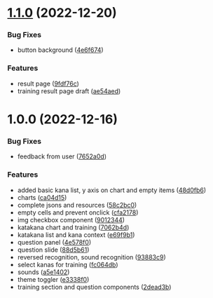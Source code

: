 # [1.1.0](https://github.com/dastasoft/kana-trainer/compare/v1.0.0...v1.1.0) (2022-12-20)


### Bug Fixes

* button background ([4e6f674](https://github.com/dastasoft/kana-trainer/commit/4e6f67498c35bc1aff17af3c41bfdab5479ea913))


### Features

* result page ([9fdf76c](https://github.com/dastasoft/kana-trainer/commit/9fdf76c0095b7eb15626acd426c30249091ffa50))
* training result page draft ([ae54aed](https://github.com/dastasoft/kana-trainer/commit/ae54aedd8b2b27e6717430c03d42ce7ed5007ce5))

# 1.0.0 (2022-12-16)


### Bug Fixes

* feedback from user ([7652a0d](https://github.com/dastasoft/kana-trainer/commit/7652a0d00e4e930d332e63a2ea2edda3b0acce8c))


### Features

* added basic kana list, y axis on chart and empty items ([48d0fb6](https://github.com/dastasoft/kana-trainer/commit/48d0fb60c87c21eded99529e296bc9fc51cd336f))
* charts ([ca04d15](https://github.com/dastasoft/kana-trainer/commit/ca04d1508f3ee58272fea87cfb3e942809d9a0ea))
* complete jsons and resources ([58c2bc0](https://github.com/dastasoft/kana-trainer/commit/58c2bc003c7f1dddddfbfece81311f723bd5f8fe))
* empty cells and prevent onclick ([cfa2178](https://github.com/dastasoft/kana-trainer/commit/cfa21784d1d68634a13f923b65c033fc72971700))
* img checkbox component ([9012344](https://github.com/dastasoft/kana-trainer/commit/90123441c8b349923787e6ae78a03dfef52ef170))
* katakana chart and training ([7062b4d](https://github.com/dastasoft/kana-trainer/commit/7062b4df270b3d17dfab3e960872c826fd7fb826))
* katakana list and kana context ([e69f9b1](https://github.com/dastasoft/kana-trainer/commit/e69f9b168ee28fa617cf4562385f327af1944af9))
* question panel ([4e578f0](https://github.com/dastasoft/kana-trainer/commit/4e578f08774b586d4eca57feb8870c55e6f18712))
* question slide ([88d5b61](https://github.com/dastasoft/kana-trainer/commit/88d5b617f74dd5896df6483524b8d910c9263379))
* reversed recognition, sound recognition ([93883c9](https://github.com/dastasoft/kana-trainer/commit/93883c9831851dd6bc4d4f8e64f418108d236f16))
* select kanas for training ([fc064db](https://github.com/dastasoft/kana-trainer/commit/fc064dbeff049e55687ebb41cee8e97df39e34bf))
* sounds ([a5e1402](https://github.com/dastasoft/kana-trainer/commit/a5e14023b212b304f947028010b283c5be5418aa))
* theme toggler ([e3338f0](https://github.com/dastasoft/kana-trainer/commit/e3338f00b95ae2e362c3b74287913b83b674fede))
* training section and question components ([2dead3b](https://github.com/dastasoft/kana-trainer/commit/2dead3b75031c416cc7e77f34a6468f31a856844))
